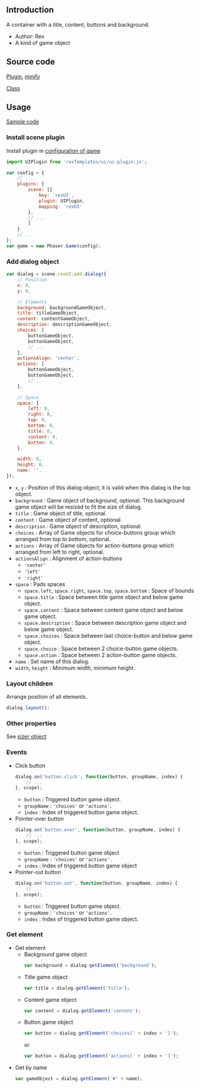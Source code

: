 ## Introduction

A container with a title, content, buttons and background.

- Author: Rex
- A kind of game object

## Source code

[Plugin](https://github.com/rexrainbow/phaser3-rex-notes/blob/master/templates/ui/ui-plugin.js), [minify](https://github.com/rexrainbow/phaser3-rex-notes/blob/master/plugins/dist/rexuiplugin.min.js)

[Class](https://github.com/rexrainbow/phaser3-rex-notes/blob/master/templates/ui/dialog/Dialog.js)

## Usage

[Sample code](https://github.com/rexrainbow/phaser3-rex-notes/tree/master/examples/ui-dialog)

### Install scene plugin

Install plugin in [configuration of game](game.md#configuration)

```javascript
import UIPlugin from 'rexTemplates/ui/ui-plugin.js';

var config = {
    // ...
    plugins: {
        scene: [{
            key: 'rexUI',
            plugin: UIPlugin,
            mapping: 'rexUI'
        },
        // ...
        ]
    }
    // ...
};
var game = new Phaser.Game(config);
```

### Add dialog object

```javascript
var dialog = scene.rexUI.add.dialog({
    // Position
    x: 0,
    y: 0,

    // Elements
    background: backgroundGameObject,
    title: titleGameObject,
    content: contentGameObject,
    description: descriptionGameObject,
    choices: [
        buttonGameObject,
        buttonGameObject,
        // ...
    ],
    actionsAlign: 'center',
    actions: [
        buttonGameObject,
        buttonGameObject,
        // ...
    ],

    // Space
    space: {
        left: 0,
        right: 0,
        top: 0,
        bottom: 0,
        title: 0,
        content: 0,
        button: 0,
    },

    width: 0,
    height: 0,
    name: '',
});
```

- `x`, `y` : Position of this dialog object, it is valid when this dialog is the top object.
- `background` : Game object of background, optional. This background game object will be resized to fit the size of dialog.
- `title` : Game object of title, optional.
- `content` : Game object of content, optional.
- `description` : Game object of description, optional.
- `choices` : Array of Game objects for choice-buttons group which arranged from top to bottom, optional.
- `actions` : Array of Game objects for action-buttons group which arranged from left to right, optional.
- `actionsAlign` : Alignment of action-buttons
    - `'center'`
    - `'left'`
    - `'right'`
- `space` : Pads spaces
    - `space.left`, `space.right`, `space.top`, `space.bottom` : Space of bounds
    - `space.title` : Space between title game object and below game object.
    - `space.content` : Space between content game object and below game object.
    - `space.description` : Space between description game object and below game object.
    - `space.choices` : Space between last choice-button and below game object.
    - `space.choice` : Space between 2 choice-button game objects.
    - `space.action` : Space between 2 action-button game objects.
- `name` : Set name of this dialog.
- `width`, `height` : Minimum width, minimum height.

### Layout children

Arrange position of all elements.

```javascript
dialog.layout();
```

### Other properties

See [sizer object](ui-sizer.md)

### Events

- Click button
    ```javascript
    dialog.on('button.click', function(button, groupName, index) {
        // ...
    }, scope);
    ```
    - `button` : Triggered button game object.
    - `groupName` : `'choices'` or `'actions'`.
    - `index` : Index of triggered button game object.
- Pointer-over button
    ```javascript
    dialog.on('button.over', function(button, groupName, index) {
        // ...
    }, scope);
    ```
    - `button` : Triggered button game object
    - `groupName` : `'choices'` or `'actions'`.
    - `index` : Index of triggered button game object
- Pointer-out button
    ```javascript
    dialog.on('button.out', function(button, groupName, index) {
        // ...
    }, scope);
    ```
    - `button` : Triggered button game object.
    - `groupName` : `'choices'` or `'actions'`.
    - `index` : Index of triggered button game object.

### Get element

- Get element
    - Background game object
        ```javascript
        var background = dialog.getElement('background');
        ```
    - Title game object
        ```javascript
        var title = dialog.getElement('title');
        ```
    - Content game object
        ```javascript
        var content = dialog.getElement('content');
        ```
    - Button game object
        ```javascript
        var button = dialog.getElement('choices[' + index + ']');
        ```
        or
        ```javascript
        var button = dialog.getElement('actions[' + index + ']');
        ```        
- Get by name
    ```javascript
    var gameObject = dialog.getElement('#' + name);
    ```
